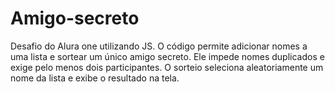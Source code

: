 # Amigo-secreto
Desafio do Alura one utilizando JS.
O código permite adicionar nomes a uma lista e sortear um único amigo secreto. Ele impede nomes duplicados e exige pelo menos dois participantes. O sorteio seleciona aleatoriamente um nome da lista e exibe o resultado na tela.
